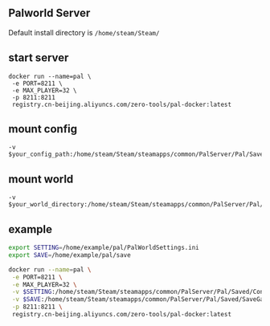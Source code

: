 Palworld Server
----
Default install directory is `/home/steam/Steam/`

## start server
```
docker run --name=pal \
 -e PORT=8211 \
 -e MAX_PLAYER=32 \
 -p 8211:8211
 registry.cn-beijing.aliyuncs.com/zero-tools/pal-docker:latest
```

## mount config
```
-v $your_config_path:/home/steam/Steam/steamapps/common/PalServer/Pal/Saved/Config/LinuxServer/PalWorldSettings.ini
```

## mount world
```
-v $your_world_directory:/home/steam/Steam/steamapps/common/PalServer/Pal/Saved/SaveGames
```

## example
```bash
export SETTING=/home/example/pal/PalWorldSettings.ini
export SAVE=/home/example/pal/save

docker run --name=pal \
 -e PORT=8211 \
 -e MAX_PLAYER=32 \
 -v $SETTING:/home/steam/Steam/steamapps/common/PalServer/Pal/Saved/Config/LinuxServer/PalWorldSettings.ini \
 -v $SAVE:/home/steam/Steam/steamapps/common/PalServer/Pal/Saved/SaveGames \
 -p 8211:8211 \
 registry.cn-beijing.aliyuncs.com/zero-tools/pal-docker:latest
```
